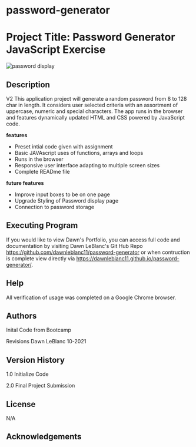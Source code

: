 # password-generator

# Project Title: Password Generator JavaScript Exercise
![password display](assets/images/03-javascript-homework-demo.png)
## Description
V2 This application project will generate a random password from 8 to 128 char in length.  It considers user selected criteria with an assortment of uppercase, numeric and special characters. The app runs in the browser and features dynamically updated HTML and CSS powered by JavaScript code. 

**features**
 * Preset intial code given with assignment
 * Basic JAVAscript uses of functions, arrays and loops
 * Runs in the browser
 * Responsive user interface adapting to multiple screen sizes
 * Complete READme file
 

**future features**
 * Improve input boxes to be on one page
 * Upgrade Styling of Password display page
 * Connection to password storage


## Executing Program
If you would like to view Dawn's Portfolio, you can access full code and documentation by visiting Dawn LeBlanc's Git Hub Repo https://github.com/dawnleblanc11/password-generator or when contruction is complete view directly via https://dawnleblanc11.github.io/password-generator/.

## Help
All verification of usage was completed on a Google Chrome browser.

## Authors
Inital Code from Bootcamp

Revisions Dawn LeBlanc 10-2021

## Version History
1.0 Initialize Code



2.0 Final Project Submission

## License
N/A

## Acknowledgements
